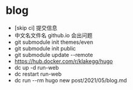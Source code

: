 # blog

- [skip ci] 提交信息
- 中文名文件名 github.io 会出问题
- git submodule init themes/even
- git submodule init public
- git submodule update --remote
- https://hub.docker.com/r/klakegg/hugo
- dc up -d run-web
- dc restart run-web
- dc run --rm hugo new post/2021/05/blog.md

